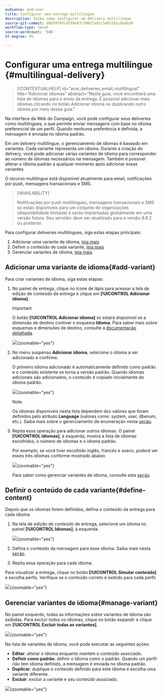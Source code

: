 ```yaml
---
audience: end-user
title: Configurar uma entrega multilíngue
description: Saiba como configurar um delivery multilíngue
source-git-commit: d8d78f97cdf99e67c59827a91c54851b1cbbeb16
workflow-type: tm+mt
source-wordcount: '586'
ht-degree: 9%

---
```


# Configurar uma entrega multilíngue {#multilingual-delivery}

>[!CONTEXTUALHELP]
>id="acw_deliveries_email_multilingual"
>title="Adicionar idiomas"
>abstract="Nesta guia, você encontrará uma lista de idiomas para o envio da entrega. É possível adicionar mais idiomas clicando no botão Adicionar idioma ou duplicando outro idioma por meio dessa guia."

Na interface da Web do Campaign, você pode configurar seus deliveries como multilíngues, o que permite enviar mensagens com base no idioma preferencial de um perfil. Quando nenhuma preferência é definida, a mensagem é enviada no idioma padrão.

Em um delivery multilíngue, o gerenciamento de idiomas é baseado em variantes. Cada variante representa um idioma. Durante a criação do delivery, você pode adicionar várias variantes de idioma para corresponder ao número de idiomas necessários na mensagem. Também é possível alterar o idioma padrão a qualquer momento após adicionar essas variantes.

O recurso multilíngue está disponível atualmente para email, notificações por push, mensagens transacionais e SMS.

>[!AVAILABILITY]
>
>Notificações por push multilíngues, mensagens transacionais e SMS só estão disponíveis para um conjunto de organizações (disponibilidade limitada) e serão implantadas globalmente em uma versão futura. Seu servidor deve ser atualizado para a versão 8.8.2 ou posterior.

Para configurar deliveries multilíngues, siga estas etapas principais:

1. Adicionar uma variante de idioma, [leia mais](#add-variant)
1. Definir o conteúdo de cada variante, [leia mais](#define-content)
1. Gerenciar variantes de idioma, [leia mais](#manage-variant)

## Adicionar uma variante de idioma{#add-variant}

Para criar variantes de idioma, siga estas etapas:

1. No painel de entrega, clique no ícone de lápis para acessar a tela de edição de conteúdo de entrega e clique em **[!UICONTROL Adicionar idioma]**.

   >[!IMPORTANT]
   >
   >O botão **[!UICONTROL Adicionar idioma]** só estará disponível se a dimensão de destino contiver o esquema **Idioma**. Para saber mais sobre esquemas e dimensões de destino, consulte a [documentação detalhada](../audience/targeting-dimensions.md).

   ![](assets/edit-content_2.png){zoomable="yes"}

1. No menu suspenso **Adicionar idioma**, selecione o idioma a ser adicionado e confirme.

   O primeiro idioma adicionado é automaticamente definido como padrão e o conteúdo existente se torna a versão padrão. Quando idiomas adicionais são adicionados, o conteúdo é copiado inicialmente do idioma padrão.

   ![](assets/edit-content_3.png){zoomable="yes"}

   >[!NOTE]
   >
   >Os idiomas disponíveis nesta lista dependem dos valores que foram definidos pelo atributo **Language** (valores como: system, user, dbenum, etc.). Saiba mais sobre o gerenciamento de enumeração nesta [seção](../administration/enumerations.md).

1. Repita essa operação para adicionar outros idiomas. O painel **[!UICONTROL Idiomas]**, à esquerda, mostra a lista de idiomas escolhidos, o número de idiomas e o idioma padrão.

   Por exemplo, se você tiver escolhido inglês, francês e sueco, poderá ver esses três idiomas conforme mostrado abaixo:

   ![](assets/edit-content_9.png){zoomable="yes"}

   Para saber como gerenciar variantes de idioma, consulte esta [seção](#manage-variant).

## Definir o conteúdo de cada variante{#define-content}

Depois que os idiomas forem definidos, defina o conteúdo da entrega para cada idioma.

1. Na tela de edição de conteúdo de entrega, selecione um idioma no painel **[!UICONTROL Idiomas]**, à esquerda.

   ![](assets/edit-content_11.png){zoomable="yes"}

1. Defina o conteúdo da mensagem para esse idioma. Saiba mais nesta [seção](../msg/create-deliveries.md).

1. Repita essa operação para cada idioma.

<!--
>[!BEGINTABS]

>[!TAB Email delivery]

1. From the delivery content edition screen, choose a language and click the **[!UICONTROL Edit email body]** button. You can also hover over the email preview and select **[!UICONTROL Open email designer]**.

    ![](assets/edit-content_11.png){zoomable="yes"}

1. Define the content of your email for this language. [Read more](../email/get-started-email-designer.md#start-authoring)

1. Repeat this operation for each language.

>[!TAB SMS delivery]

1. From the delivery content edition screen, choose a language.

1. Edit the content of the SMS message for this language. [Read more](../sms/create-sms.md)

    ![](assets/edit-content_11-sms.png){zoomable="yes"}

1. Repeat this operation for each language.

>[!ENDTABS]

-->

Para visualizar a entrega, clique no botão **[!UICONTROL Simular conteúdo]** e escolha perfis. Verifique se o conteúdo correto é exibido para cada perfil.

![](assets/edit-content_5.png){zoomable="yes"}

## Gerenciar variantes de idioma{#manage-variant}

No painel esquerdo, todas as informações sobre variantes de idioma são exibidas. Para excluir todos os idiomas, clique no botão expandir e clique em **[!UICONTROL Excluir todas as variantes]**.

![](assets/edit-content_13.png){zoomable="yes"}

Na lista de variantes de idioma, você pode executar as seguintes ações:

* **Editar**: alterar o idioma enquanto mantém o conteúdo associado.
* **Definir como padrão**: definir o idioma como o padrão. Quando um perfil não tem idioma definido, a mensagem é enviada no idioma padrão.
* **Duplicar**: duplique o conteúdo definido para este idioma e escolha uma variante diferente.
* **Excluir**: excluir a variante e seu conteúdo associado.

![](assets/edit-content_13-sms.png){zoomable="yes"}

